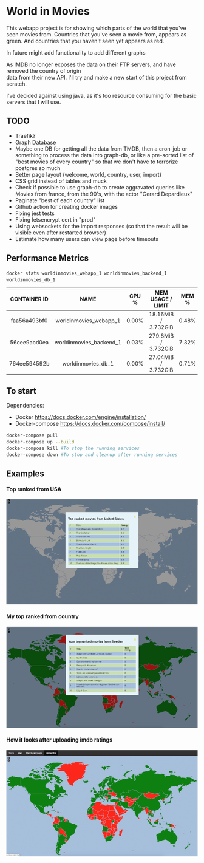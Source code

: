 # World in Movies


This webapp project is for showing which parts of the world that you've seen movies from.
Countries that you've seen a movie from, appears as green.
And countries that you haven't seen yet appears as red.

In future might add functionality to add different graphs


As IMDB no longer exposes the data on their FTP servers, and have removed the country of origin  
data from their new API. I'll try and make a new start of this project from scratch.

I've decided against using java, as it's too resource consuming for the basic servers that I will use.


## TODO

* Traefik?
* Graph Database
* Maybe one DB for getting all the data from TMDB, then a cron-job or something
    to process the data into graph-db, or like a pre-sorted list of
    "best movies of every country" so that we don't have to terrorize postgres so much
* Better page layout (welcome, world, country, user, import)
* CSS grid instead of tables and muck
* Check if possible to use graph-db to create aggravated queries like
  Movies from france, from the 90's, with the actor "Gerard Depardieux"
* Paginate "best of each country" list
* Github action for creating docker images
* Fixing jest tests
* Fixing letsencrypt cert in "prod"
* Using websockets for the import responses (so that the result will 
  be visible even after restarted browser)
* Estimate how many users can view page before timeouts

## Performance Metrics


```docker stats worldinmovies_webapp_1 worldinmovies_backend_1 worldinmovies_db_1 ```

| CONTAINER ID |           NAME          |  CPU % |    MEM USAGE / LIMIT   |   MEM % |      NET I/O   | BLOCK I/O       | PIDS |
|:------------:|:-----------------------:|:------:|:----------------------:|:-------:|:--------------:|:---------------:|:----:|
| faa56a493bf0 | worldinmovies_webapp_1  |  0.00% | 18.16MiB / 3.732GiB    |  0.48%  | 2.69MB / 654kB | 34.9MB / 0B     | 11   |
| 56cee9abd0ea | worldinmovies_backend_1 |  0.03% | 279.8MiB / 3.732GiB    |  7.32%  | 2.63MB / 494kB | 19.3MB / 0B     | 10   |
| 764ee594592b | worldinmovies_db_1      |  0.00% | 27.04MiB / 3.732GiB    |  0.71%  | 2.71MB / 221kB | 5.89GB / 8.37GB | 16   |

## To start
Dependencies:

* Docker https://docs.docker.com/engine/installation/
* Docker-compose https://docs.docker.com/compose/install/

```bash
docker-compose pull
docker-compose up --build
docker-compose kill #To stop the running services
docker-compose down #To stop and cleanup after running services
```

## Examples
#### Top ranked from USA
![Example of map #1](TopRankedFromUS.png)
#### My top ranked from country
![Example of map #2](MyTopRankedFromSE.png)
#### How it looks after uploading imdb ratings
![Example of map #3](CountriesIveSeenMoviesFrom.png)

